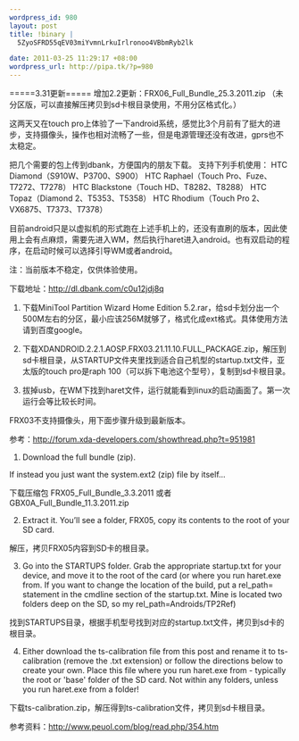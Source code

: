 ```yaml
--- 
wordpress_id: 980
layout: post
title: !binary |
  5ZyoSFRD55qEV03miYvmnLrkuIrlronoo4VBbmRyb2lk

date: 2011-03-25 11:29:17 +08:00
wordpress_url: http://pipa.tk/?p=980
---
```

=====3.31更新=====
增加2.2更新：FRX06_Full_Bundle_25.3.2011.zip  （未分区版，可以直接解压拷贝到sd卡根目录使用，不用分区格式化。）

这两天又在touch pro上体验了一下android系统，感觉比3个月前有了挺大的进步，支持摄像头，操作也相对流畅了一些，但是电源管理还没有改进，gprs也不太稳定。

把几个需要的包上传到dbank，方便国内的朋友下载。
支持下列手机使用：
HTC Diamond（S910W、P3700、S900）
HTC Raphael（Touch Pro、Fuze、T7272、T7278）
HTC Blackstone（Touch HD、T8282、T8288）
HTC Topaz（Diamond 2、T5353、T5358）
HTC Rhodium（Touch Pro 2、VX6875、T7373、T7378）

目前android只是以虚拟机的形式跑在上述手机上的，还没有直刷的版本，因此使用上会有点麻烦，需要先进入WM，然后执行haret进入android。也有双启动的程序，在启动时候可以选择引导WM或者android。

注：当前版本不稳定，仅供体验使用。

下载地址：<a href="http://dl.dbank.com/c0u12jdj8q">http://dl.dbank.com/c0u12jdj8q</a>

1. 下载MiniTool Partition Wizard Home Edition 5.2.rar，给sd卡划分出一个500M左右的分区，最小应该256M就够了，格式化成ext格式。具体使用方法请到百度google。

2.  下载XDANDROID.2.2.1.AOSP.FRX03.21.11.10.FULL_PACKAGE.zip，解压到sd卡根目录，从STARTUP文件夹里找到适合自己机型的startup.txt文件，亚太版的touch pro是raph 100（可以拆下电池这个型号），复制到sd卡根目录。

3. 拔掉usb，在WM下找到haret文件，运行就能看到linux的启动画面了。第一次运行会等比较长时间。

FRX03不支持摄像头，用下面步骤升级到最新版本。

参考：<a href="http://forum.xda-developers.com/showthread.php?t=951981">http://forum.xda-developers.com/showthread.php?t=951981</a>

1. Download the full bundle (zip).

If instead you just want the system.ext2 (zip) file by itself...

下载压缩包 FRX05_Full_Bundle_3.3.2011 或者 GBX0A_Full_Bundle_11.3.2011.zip

2. Extract it. You’ll see a folder, FRX05, copy its contents to the root of your SD card.

解压，拷贝FRX05内容到SD卡的根目录。

3. Go into the STARTUPS folder. Grab the appropriate startup.txt for your device, and move it to the root of the card (or where you run haret.exe from. If you want to change the location of the build, put a rel_path= statement in the cmdline section of the startup.txt. Mine is located two folders deep on the SD, so my rel_path=Androids/TP2Ref)

找到STARTUPS目录，根据手机型号找到对应的startup.txt文件，拷贝到sd卡的根目录。

4. Either download the ts-calibration file from this post and rename it to ts-calibration (remove the .txt extension) or follow the directions below to create your own. Place this file where you run haret.exe from - typically the root or 'base' folder of the SD card. Not within any folders, unless you run haret.exe from a folder!

下载ts-calibration.zip，解压得到ts-calibration文件，拷贝到sd卡根目录。

参考资料：<a href="http://www.peuol.com/blog/read.php/354.htm">http://www.peuol.com/blog/read.php/354.htm</a>
